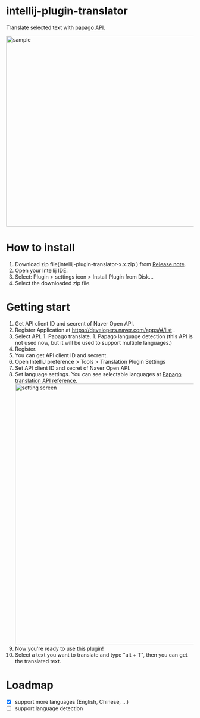 # intellij-plugin-translator
Translate selected text with [papago API](https://developers.naver.com/docs/papago/papago-detectlangs-overview.md).

<img width="513" alt="sample" src="https://user-images.githubusercontent.com/2020337/126896587-6f06404d-9372-4001-8f78-fdc5a6e69a83.png">

# How to install
1. Download zip file(intellij-plugin-translator-x.x.zip
) from [Release note](https://github.com/ezura/intellij-plugin-translator/releases).
1. Open your Intellij IDE.
1. Select: Plugin > settings icon > Install Plugin from Disk...
1. Select the downloaded zip file.

# Getting start
1. Get API client ID and secrent of Naver Open API.
  1. Register Application at https://developers.naver.com/apps/#/list .
  1. Select API.
    1. Papago translate.
    1. Papago language detection (this API is not used now, but it will be used to support multiple languages.)
  1. Register.
  1. You can get API client ID and secrent.
1. Open IntelliJ preference > Tools > Translation Plugin Settings
1. Set API client ID and secret of Naver Open API.
1. Set language settings. You can see selectable languages at [Papago translation API reference](https://developers.naver.com/docs/papago/papago-nmt-api-reference.md).
   </br><img width="700" alt="setting screen" src="https://user-images.githubusercontent.com/2020337/126918190-ce0c9780-87c5-43d9-833a-f3e63e2c06ea.png">
1. Now you're ready to use this plugin!
1. Select a text you want to translate and type "alt + T", then you can get the translated text.

# Loadmap
* [x] support more languages (English, Chinese, ...)
* [ ] support language detection
